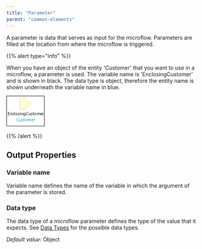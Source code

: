 ```yaml
---
title: "Parameter"
parent: "common-elements"
---
```



A parameter is data that serves as input for the microflow. Parameters are filled at the location from where the microflow is triggered.

{{% alert type="info" %}}

When you have an object of the entity 'Customer' that you want to use in a microflow, a parameter is used. The variable name is 'EnclosingCustomer' and is shown in black. The data type is object, therefore the entity name is shown underneath the variable name in blue.

![](attachments/819203/917903.png)

{{% /alert %}}

## Output Properties

### Variable name

Variable name defines the name of the variable in which the argument of the parameter is stored.

### Data type

The data type of a microflow parameter defines the type of the value that it expects. See [Data Types](data-types) for the possible data types.

_Default value:_ Object
